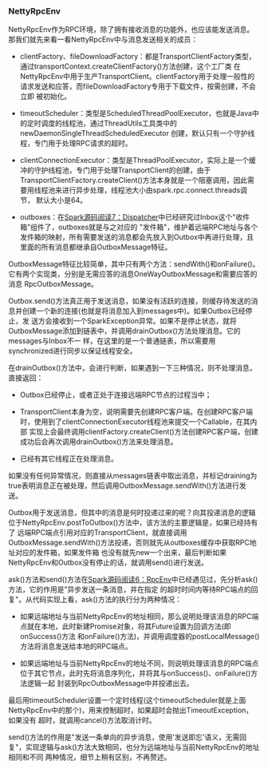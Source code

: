 ### NettyRpcEnv

NettyRpcEnv作为RPC环境，除了拥有接收消息的功能外，也应该能发送消息。那我们就先来看一看NettyRpcEnv中与消息发送相关的成员：
  * clientFactory、fileDownloadFactory：都是TransportClientFactory类型，通过transportContext.createClientFactory()方法创建，这个工厂类
  在NettyRpcEnv中用于生产TransportClient。clientFactory用于处理一般性的请求发送和应答，而fileDownloadFactory专用于下载文件，按需创建，不会立即
  被初始化。

  * timeoutScheduler：类型是ScheduledThreadPoolExecutor，也就是Java中的定时调度的线程池，通过ThreadUtils工具类中的newDaemonSingleThreadScheduledExecutor
  创建，默认只有一个守护线程，专门用于处理RPC请求的超时。

  * clientConnectionExecutor：类型是ThreadPoolExecutor，实际上是一个缓冲的守护线程池，专门用于处理TransportClient的创建，由于
  TransportClientFactory.createClient()方法本身就是一个阻塞调用，因此需要用线程池来进行异步处理，线程池大小由spark.rpc.connect.threads调节，
  默认大小是64。

  * outboxes：在[Spark源码阅读7：Dispatcher](./master/docs/dispatcher.md)中已经研究过Inbox这个"收件箱"组件了，outboxes就是与之对应的
  "发件箱"，维护着远端RPC地址与各个发件箱的映射，所有需要发送的消息都会先放入到Outbox中再进行处理，且里面的所有消息都继承自OutboxMessage特征。

OutboxMessage特征比较简单，其中只有两个方法：sendWith()和onFailure()。它有两个实现类，分别是无需应答的消息OneWayOutboxMessage和需要应答的消息
RpcOutboxMessage。

Outbox.send()方法真正用于发送消息，如果没有活跃的连接，则缓存待发送的消息并创建一个新的连接(也就是将消息加入到messages中)。如果Outbox已经停止，发
送方会接收到一个SparkException异常。如果不是停止状态，就将OutboxMessage添加到链表中，并调用drainOutbox()方法处理消息。它的messages与Inbox不一
样，在这里的是一个普通链表，所以需要用synchronized进行同步以保证线程安全。

在drainOutbox()方法中，会进行判断，如果遇到一下三种情况，则不处理消息，直接返回：
  * Outbox已经停止，或者正处于连接远端RPC节点的过程当中；

  * TransportClient本身为空，说明需要先创建RPC客户端。在创建RPC客户端时，使用到了clientConnectionExecutor线程池来提交一个Callable，在其内部
  实现上会最终调用clientFactory.createClient()方法创建RPC客户端，创建成功后会再次调用drainOutbox()方法来处理消息。

  * 已经有其它线程正在处理消息。

如果没有任何异常情况，则直接从messages链表中取出消息，并标记draining为true表明消息正在被处理，然后调用OutboxMessage.sendWith()方法进行发送。

Outbox用于发送消息，但其中的消息是何时投递过来的呢？向其投递消息的逻辑位于NettyRpcEnv.postToOutbox()方法中，该方法的主要逻辑是，如果已经持有了
远端RPC端点引用对应的TransportClient，就直接调用OutboxMessage.sendWith()方法投递，否则就先从outboxes缓存中获取RPC地址对应的发件箱，如果发件箱
也没有就先new一个出来，最后判断如果NettyRpcEnv和Outbox没有停止的话，就调用send()进行发送。

ask()方法和send()方法在[Spark源码阅读6：RpcEnv](./master/docs/rpcenv.md)中已经遇见过，先分析ask()方法，它的作用是"异步发送一条消息，并在指定
的超时时间内等待RPC端点的回复"。从代码实现上看，ask()方法的执行分为两种情况：
  * 如果远端地址与当前NettyRpcEnv的地址相同，那么说明处理该消息的RPC端点就在本地，此时新建Promise对象，将其Future设置为回调方法(即onSuccess()方法
  和onFailure()方法)，并调用调度器的postLocalMessage()方法将消息发送给本地的RPC端点。

  * 如果远端地址与当前NettyRpcEnv的地址不同，则说明处理该消息的RPC端点位于其它节点，此时先将消息序列化，并将其与onSuccess()、onFailure()方法逻辑一起
  封装到RpcOutboxMessage中并投递出去。

最后用timeoutScheduler设置一个定时线程(这个timeoutScheduler就是上面NettyRpcEnv中的那个)，用来控制超时，如果超时会抛出TimeoutException，如果没有
超时，就调用cancel()方法取消计时。

send()方法的作用是"发送一条单向的异步消息，使用'发送即忘'语义，无需回复"，实现逻辑与ask()方法大致相同，也分为远端地址与当前NettyRpcEnv的地址相同和不同
两种情况，细节上稍有区别，不再赘述。